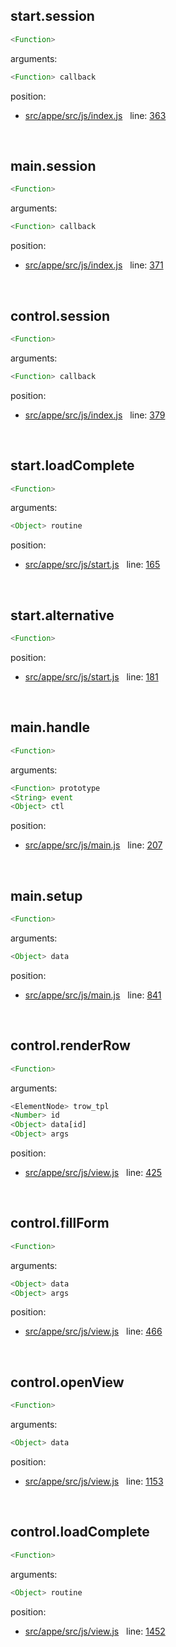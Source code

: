 

## start.session


```js
<Function>
```

arguments: 
```js
<Function> callback
```

position: 
- [src/appe/src/js/index.js](https://github.com/loltgt/appe/blob/master/src/appe/src/js/index.js)   line: [363](https://github.com/loltgt/appe/blob/master/src/appe/src/js/index.js#L363)


 


## main.session


```js
<Function>
```

arguments: 
```js
<Function> callback
```

position: 
- [src/appe/src/js/index.js](https://github.com/loltgt/appe/blob/master/src/appe/src/js/index.js)   line: [371](https://github.com/loltgt/appe/blob/master/src/appe/src/js/index.js#L371)


 


## control.session


```js
<Function>
```

arguments: 
```js
<Function> callback
```

position: 
- [src/appe/src/js/index.js](https://github.com/loltgt/appe/blob/master/src/appe/src/js/index.js)   line: [379](https://github.com/loltgt/appe/blob/master/src/appe/src/js/index.js#L379)


 


## start.loadComplete


```js
<Function>
```

arguments: 
```js
<Object> routine
```

position: 
- [src/appe/src/js/start.js](https://github.com/loltgt/appe/blob/master/src/appe/src/js/start.js)   line: [165](https://github.com/loltgt/appe/blob/master/src/appe/src/js/start.js#L165)


 


## start.alternative


```js
<Function>
```

position: 
- [src/appe/src/js/start.js](https://github.com/loltgt/appe/blob/master/src/appe/src/js/start.js)   line: [181](https://github.com/loltgt/appe/blob/master/src/appe/src/js/start.js#L181)


 


## main.handle


```js
<Function>
```

arguments: 
```js
<Function> prototype
<String> event
<Object> ctl
```

position: 
- [src/appe/src/js/main.js](https://github.com/loltgt/appe/blob/master/src/appe/src/js/main.js)   line: [207](https://github.com/loltgt/appe/blob/master/src/appe/src/js/main.js#L207)


 


## main.setup


```js
<Function>
```

arguments: 
```js
<Object> data
```

position: 
- [src/appe/src/js/main.js](https://github.com/loltgt/appe/blob/master/src/appe/src/js/main.js)   line: [841](https://github.com/loltgt/appe/blob/master/src/appe/src/js/main.js#L841)


 


## control.renderRow


```js
<Function>
```

arguments: 
```js
<ElementNode> trow_tpl
<Number> id
<Object> data[id]
<Object> args
```

position: 
- [src/appe/src/js/view.js](https://github.com/loltgt/appe/blob/master/src/appe/src/js/view.js)   line: [425](https://github.com/loltgt/appe/blob/master/src/appe/src/js/view.js#L425)


 


## control.fillForm


```js
<Function>
```

arguments: 
```js
<Object> data
<Object> args
```

position: 
- [src/appe/src/js/view.js](https://github.com/loltgt/appe/blob/master/src/appe/src/js/view.js)   line: [466](https://github.com/loltgt/appe/blob/master/src/appe/src/js/view.js#L466)


 


## control.openView


```js
<Function>
```

arguments: 
```js
<Object> data
```

position: 
- [src/appe/src/js/view.js](https://github.com/loltgt/appe/blob/master/src/appe/src/js/view.js)   line: [1153](https://github.com/loltgt/appe/blob/master/src/appe/src/js/view.js#L1153)


 


## control.loadComplete


```js
<Function>
```

arguments: 
```js
<Object> routine
```

position: 
- [src/appe/src/js/view.js](https://github.com/loltgt/appe/blob/master/src/appe/src/js/view.js)   line: [1452](https://github.com/loltgt/appe/blob/master/src/appe/src/js/view.js#L1452)


 


